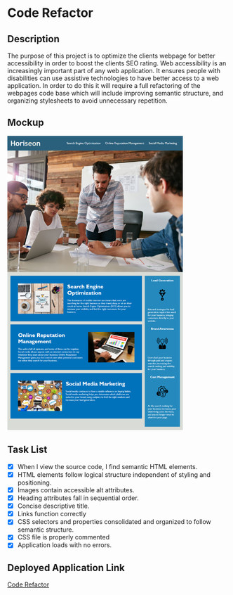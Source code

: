 # Code Refactor

## Description

The purpose of this project is to optimize the clients webpage for better accessibility in order to boost the clients SEO rating. Web accessibility is an increasingly important part of any web application. It ensures people with disabilities can use assistive technologies to have better access to a web application. In order to do this it will require a full refactoring of the webpages code base which will include improving semantic structure, and organizing stylesheets to avoid unnecessary repetition.

## Mockup

<img src="Develop/assets/images/01-html-css-git-homework-demo.png" alt="original mockup of webpage" width=400 />

## Task List

- [x] When I view the source code, I find semantic HTML elements.
- [x] HTML elements follow logical structure independent of styling and positioning.
- [x] Images contain accessible alt attributes.
- [x] Heading attributes fall in sequential order.
- [x] Concise descriptive title.
- [x] Links function correctly
- [x] CSS selectors and properties consolidated and organized to follow semantic structure.
- [x] CSS file is properly commented
- [x] Application loads with no errors.

## Deployed Application Link

[Code Refactor](https://trevorsmithbanjo.github.io/code-refactor/)
